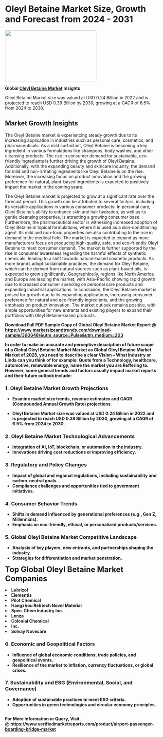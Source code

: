 <H1>Oleyl Betaine Market Size, Growth and Forecast from 2024 - 2031</H1><img class="aligncenter size-medium wp-image-584254" src="https://thirdeyenews.in/wp-content/uploads/2024/09/Global-Market-Research-300x168.jpeg" alt="" width="300" height="168" /><p><strong>Global&nbsp;<a href="https://www.marketsizeandtrends.com/download-sample/390648/&amp;utm_source=Pulse&amp;utm_medium=203">Oleyl Betaine Market</a> Insights</strong></p><p>Oleyl Betaine Market size was valued at USD 0.24 Billion in 2022 and is projected to reach USD 0.38 Billion by 2030, growing at a CAGR of 6.5% from 2024 to 2030.</p><p><h2>Market Growth Insights</h2> <p>The Oleyl Betaine market is experiencing steady growth due to its increasing application in industries such as personal care, cosmetics, and pharmaceuticals. As a mild surfactant, Oleyl Betaine is becoming a key ingredient in various formulations like shampoos, body washes, and other cleansing products. The rise in consumer demand for sustainable, eco-friendly ingredients is further driving the growth of Oleyl Betaine. Additionally, with the expanding beauty and skincare industry, the demand for mild and non-irritating ingredients like Oleyl Betaine is on the rise. Moreover, the increasing focus on product innovation and the growing preference for natural, plant-based ingredients is expected to positively impact the market in the coming years.</p> <p><strong></strong></p> <p>The Oleyl Betaine market is projected to grow at a significant rate over the forecast period. This growth can be attributed to several factors, including its versatile applications in various consumer products. In personal care, Oleyl Betaine’s ability to enhance skin and hair hydration, as well as its gentle cleansing properties, is attracting a growing consumer base. Furthermore, the pharmaceutical sector is witnessing increased adoption of Oleyl Betaine in topical formulations, where it is used as a skin-conditioning agent. Its mild and non-toxic properties are also contributing to the rise in demand in the medical field. The market is expected to expand as more manufacturers focus on producing high-quality, safe, and eco-friendly Oleyl Betaine to meet consumer demand. The market is further supported by the rise in consumer awareness regarding the harmful effects of synthetic chemicals, leading to a shift towards natural-based cosmetic products. As more brands adopt sustainable practices, the demand for Oleyl Betaine, which can be derived from natural sources such as plant-based oils, is expected to grow significantly. Geographically, regions like North America and Europe are leading the market, with Asia-Pacific showing rapid growth due to increased consumer spending on personal care products and expanding industrial applications. In conclusion, the Oleyl Betaine market is poised for growth due to its expanding applications, increasing consumer preference for natural and eco-friendly ingredients, and the growing emphasis on product innovation. The market outlook remains positive, with ample opportunities for new entrants and existing players to expand their portfolios with Oleyl Betaine-based products. <p><strong></p><p><span class=""><strong>Download Full PDF Sample Copy of Global Oleyl Betaine Market Report</strong> @ <a href="https://www.marketsizeandtrends.com/download-sample/390648/&amp;utm_source=Pulse&amp;utm_medium=203" target="_blank">https://www.marketsizeandtrends.com/download-sample/390648/&amp;utm_source=Pulse&amp;utm_medium=203</a></span></p><p>In order to make an accurate and perceptive description of future scope of a Global&nbsp;Oleyl Betaine Market Market as Global&nbsp;Oleyl Betaine Market Market of 2025, you need to describe a clear Vision &ndash; What Industry or Linda can you think of for example: Quote from a Technology, healthcare, automotive, renewable energy, name the market you are Reffering to. However, some general trends and factors usually impact market reports and their future outlook include:</p><h3>1.&nbsp;<strong>Oleyl Betaine Market Growth Projections</strong></h3><ul><li>Examine market size trends, revenue estimates and CAGR (Compounded Annual Growth Rate) projections.</li><li><p>Oleyl Betaine Market size was valued at USD 0.24 Billion in 2022 and is projected to reach USD 0.38 Billion by 2030, growing at a CAGR of 6.5% from 2024 to 2030.</p></li></ul><h3>2.&nbsp;<strong>Oleyl Betaine Market Technological Advancements</strong></h3><ul><li>Integration of AI, IoT, blockchain, or automation in the industry.</li><li>Innovations driving cost reductions or improving efficiency.</li></ul><h3>3.&nbsp;<strong>Regulatory and Policy Changes</strong></h3><ul><li>Impact of global and regional regulations, including sustainability and carbon-neutral goals.</li><li>Compliance challenges and opportunities tied to government initiatives.</li></ul><h3>4.&nbsp;<strong>Consumer Behavior Trends</strong></h3><ul><li>Shifts in demand influenced by generational preferences (e.g., Gen Z, Millennials).</li><li>Emphasis on eco-friendly, ethical, or personalized products/services.</li></ul><h3>5.&nbsp;<strong>Global Oleyl Betaine Market Competitive Landscape</strong></h3><ul><li>Analysis of key players, new entrants, and partnerships shaping the industry.</li><li>Strategies for differentiation and market penetration.</li></ul><p data-pm-slice="1 1 []"><span style="color: inherit; font-family: inherit; font-size: 25px;">Top Global Oleyl Betaine Market Companies</span></p><div class="" data-test-id=""><p><li>Lubrizol</li><li> Elementis</li><li> Pilot Chemical</li><li> Hangzhou Rebtech Novel Material</li><li> Spec-Chem Industry Inc.</li><li> Lonza</li><li> Colonial Chemical</li><li> Inc.</li><li> Solvay Novecare</li></p></div><h3>6.&nbsp;<strong>Economic and Geopolitical Factors</strong></h3><ul><li>Influence of global economic conditions, trade policies, and geopolitical events.</li><li>Resilience of the market to inflation, currency fluctuations, or global crises.</li></ul><h3>7.&nbsp;<strong>Sustainability and ESG (Environmental, Social, and Governance)</strong></h3><ul><li>Adoption of sustainable practices to meet ESG criteria.</li><li>Opportunities in green technologies and circular economy principles.</li></ul><h2><strong style="font-size: 14px;">For More Information or Query, Visit @&nbsp;</strong><a style="background-color: #ffffff; font-size: 14px;" href="https://www.marketsizeandtrends.com/report/oleyl-betaine-market/" target="_blank">https://www.verifiedmarketreports.com/product/airport-passenger-boarding-bridge-market</a></h2>
